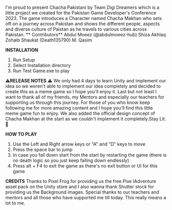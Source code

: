  I'm proud to present Chacha Pakistani by Team Digi Dreamers which is a little project we created for the Pakistan Game Developer's Conference 2023. The game introduces a Character named Chacha Makhan who sets off on a journey across Pakistan and shows the different people, aspects and diverse culture of Paistan as he travels to various cities across Pakistan.
** Contributors**
Abdul Moeez (@abdulmoeez-hub)
Shiza Akhlaq
Zohaib Shaukat (Death135790)
M. Qasim

**INSTALLATION**
1) Run Setup
2) Select Installation directory
3) Run Test Game.exe to play

⚠️**RELEASE NOTES** ⚠️
We only had 4 days to learn Unity and implement our idea so we weren't able to implement our idea completely and decided to create this as a meme game so I hope you'll enjoy it. Last but not least I want to thank all of my friends, my Mentors and especially our teachers for supporting us through this journey. For those of you who know keep following me for more amazing content and I hope you'll find this little meme game fun to enjoy. We also added the official design concept of Chacha Makhan at the start as we couldn't implement it completely.Stay Lit. 🤟


**HOW TO PLAY**
1) Use the Left and Right arrow keys or "A" and "D" keys to move 
2) Press the space bar to jump
3) In case you fall down start from the start by restarting the game (there is no death logic so you just keep falling down endlessly)
4) Press alt + F4 to exit the game as there's no exit button or UI for this game

**CREDITS**
Thanks to Pixel Frog for providing us the free Pixe lAdventure asset pack on the Unity store and I also wanna thank Shutter stock for providing us the Background images.
Special thanks to our teachers and mentors and all those who have supported me till today. This really means a lot to me.
